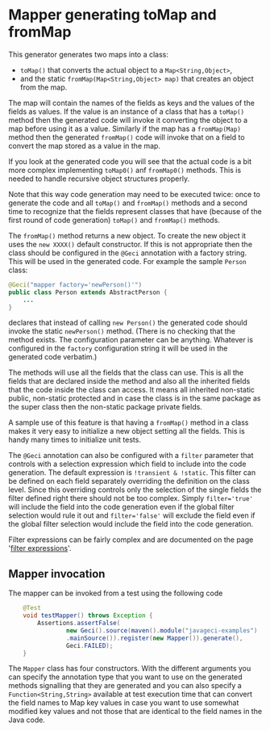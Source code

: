 # Mapper generating toMap and fromMap

This generator generates two maps into a class:

* `toMap()` that converts the actual object to a `Map<String,Object>`,
* and the static `fromMap(Map<String,Object> map)` that creates an object from the map.

The map will contain the names of the fields as keys and the values of the fields as values. If the value is an
instance of a class that has a `toMap()` method then the generated code will invoke it converting the object to a
map before using it as a value. Similarly if the map has a `fromMap(Map)` method then the generated `fromMap()` code
will invoke that on a field to convert the map stored as a value in the map.

If you look at the generated code you will see that the actual code is a bit more complex implementing  `toMap0()`
anf `fromMap0()` methods. This is needed to handle recursive object structures properly.  

Note that this way code generation may need to be executed twice: once to generate the code and all `toMap()` and
`fromMap()` methods and a second time to recognize that the fields represent classes that have (because of the
first round of code generation) `toMap()` and `fromMap()` methods.

The `fromMap()` method returns a new object. To create the new object it uses the `new XXXX()` default constructor. If
this is not appropriate then the class should be configured in the `@Geci` annotation with a factory string. This
will be used in the generated code. For example the sample `Person` class:

```Java
@Geci("mapper factory='newPerson()'")
public class Person extends AbstractPerson {
    ...
}
```

declares that instead of calling `new Person()` the generated code should invoke the static `newPerson()` method. (There
is no checking that the method exists. The configuration parameter can be anything. Whatever is configured in the
`factory` configuration string it will be used in the generated code verbatim.)

The methods will use all the fields that the class can use. This is all the fields that are declared inside the method
and also all the inherited fields that the code inside the class can access. It means all inherited non-static public,
non-static protected and in case the class is in the same package as the super class then the non-static package private
fields.

A sample use of this feature is that having a `fromMap()` method in a class makes it very easy to initialize a new
object setting all the fields. This is handy many times to initialize unit tests.

The `@Geci` annotation can also be configured with a `filter` parameter that controls with a selection expression
which field to include into the code generation. The default expression is `!transient & !static`. This filter can
be defined on each field separately overriding the definition on the class level. Since this overriding controls only
the selection of the single fields the filter defined right there should not be too complex. Simply
`filter='true'` will include the field into the code generation even if the global filter selection would rule it out
and `filter='false'` will exclude the field even if the global filter selection would include the field into the
code generation.

Filter expressions can be fairly complex and are documented on the page '[filter expressions](FILTER_EXPRESSIONS.md)'.

## Mapper invocation

The mapper can be invoked from a test using the following code

```java
    @Test
    void testMapper() throws Exception {
        Assertions.assertFalse(
                new Geci().source(maven().module("javageci-examples")
                .mainSource()).register(new Mapper()).generate(),
                Geci.FAILED);
    }
```

The `Mapper` class has four constructors. With the different arguments you can specify the annotation type that you want
to use on the generated methods signalling that they are generated and you can also specify a `Function<String,String>`
available at test execution time that can convert the field names to Map key values in case you want to use somewhat
modified key values and not those that are identical to the field names in the Java code.